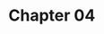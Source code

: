 # Chapter 04
<!-- 
    •            Identifying the aspects that vary
    •            But the pressure is on to add more pizza types
    •            Encapsulating object creation
    •            Building a simple pizza factory
    •            Reworking the PizzaStore class
    •            The Simple Factory defined
    •            Franchising the pizza store
    •            We’ve seen one approach...
    •            But you’d like a little more quality control...
    •            A framework for the pizza store
    •            Allowing the subclasses to decide
    •            Let’s make a PizzaStore
    •            Declaring a factory method
    •            Let’s see how it works: ordering pizzas with the pizza factory method
    •            So how do they order?
    •            Let’s check out how these pizzas are really made to order...
    •            We’re just missing one thing: PIZZA!
    •            Our PizzaStore isn’t going to be very popular without some pizzas, so let’s implement them
    •            Now we just need some concrete subclasses... how about defining New York and Chicago style cheese pizzas?
    •            You’ve waited long enough. Time for some pizzas!
    •            It’s finally time to meet the Factory Method Pattern
    •            The Creator classes
    •            The Product classes
    •            Another perspective: parallel class hierarchies
    •            Factory Method Pattern defined
    •            A very dependent PizzaStore
    •            Looking at object dependencies
    •            The Dependency Inversion Principle
    •            Applying the Principle
    •            Inverting your thinking...
    •            A few guidelines to help you follow the Principle...
    •            Meanwhile, back at the PizzaStore...
    •            Ensuring consistency in your ingredients
    •            Families of ingredients...
    •            Building the ingredient factories
    •            Building the New York ingredient factory
    •            Reworking the pizzas...
    •            Reworking the pizzas, continued...
    •            Revisiting our pizza stores
    •            What have we done?
    •            More pizza for Ethan and Joel...
    •            From here things change, because we are using an ingredient factory
    •            Abstract Factory Pattern defined
    •            Factory Method and Abstract Factory compared
    •            Tools for your Design Toolbox
    •            A very dependent PizzaStore
-->